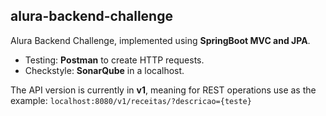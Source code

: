 ## alura-backend-challenge

Alura Backend Challenge, implemented using **SpringBoot MVC and JPA**.

- Testing: **Postman** to create HTTP requests.
- Checkstyle: **SonarQube** in a localhost.

The API version is currently in **v1**, meaning for REST operations use as the example: `localhost:8080/v1/receitas/?descricao={teste}`
